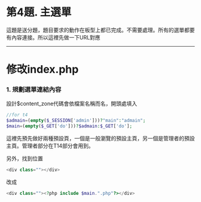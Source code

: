# 第4題. 主選單

這題是送分題，題目要求的動作在板型上都已完成。不需要處理。所有的選單都要有內容連接。所以這裡先做一下URL對應

---

# 修改index.php

### 1. 規劃選單連結內容

設計$content\_zone代碼會依檔案名稱而名，開頭處填入

```php
//for t4
$admain=(empty($_SESSION['admin']))?"main":"admain";
$main=(empty($_GET['do']))?$admain:$_GET['do'];
```

這裡先預先做好兩種預設頁，一個是一般瀏覽的預設主頁，另一個是管理者的預設主頁。管理者部分在T14部分會用到。

另外，找到位置

```php
<div class=""></div>
```

改成

```php
<div class=""><?php include $main.".php"?></div>
```



